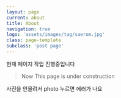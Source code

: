 ```yaml
---
layout: page
current: about
title: About
navigation: true
logo: 'assets/images/tag/saerom.jpg'
class: page-template
subclass: 'post page'
---
```


현재 페이지 작업 진행중입니다

> Now This page is under construction

사진을 안올려서 photo 누르면 에러가 나요 
